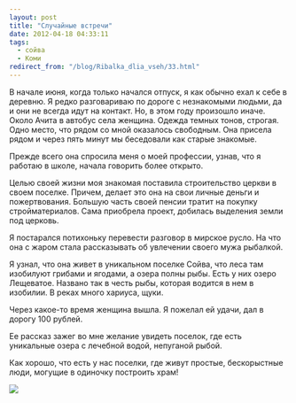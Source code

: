 ```yaml
---
layout: post
title: "Случайные встречи"
date: 2012-04-18 04:33:11
tags:
  - сойва
  - Коми
redirect_from: "/blog/Ribalka_dlia_vseh/33.html"
---
```

В начале июня, когда только начался отпуск, я как обычно ехал к себе в
деревню. Я редко разговариваю по дороге с незнакомыми людьми, да и они
не всегда идут на контакт. Но, в этом году произошло иначе. Около Ачита
в автобус села женщина. Одежда темных тонов, строгая. Одно место, что
рядом со мной оказалось свободным. Она присела рядом и через пять минут
мы беседовали как старые знакомые.

Прежде всего она спросила меня о моей профессии, узнав, что я работаю в
школе, начала говорить более открыто.

Целью своей жизни моя знакомая поставила строительство церкви в своем
поселке. Причем, делает это она на свои личные деньги и пожертвования.
Большую часть своей пенсии тратит на покупку стройматериалов. Сама
приобрела проект, добилась выделения земли под церковь.

Я постарался потихоньку перевести разговор в мирское русло. На что она с
жаром стала рассказывать об увлечении своего мужа рыбалкой.

Я узнал, что она живет в уникальном поселке Сойва, что леса там
изобилуют грибами и ягодами, а озера полны рыбы. Есть у них озеро
Лещеватое. Названо так в честь рыбы, которая водится в нем в изобилии. В
реках много хариуса, щуки.

Через какое-то время женщина вышла. Я пожелал ей удачи, дал в дорогу 100
рублей.

Ее рассказ зажег во мне желание увидеть поселок, где есть уникальные
озера с лечебной водой, непуганой рыбой.

Как хорошо, что есть у нас поселки, где живут простые, бескорыстные
люди, могущие в одиночку построить храм!

![](http://fishingguru.ru/uploads/images/00/00/01/2012/04/17/54cab7.jpg)
